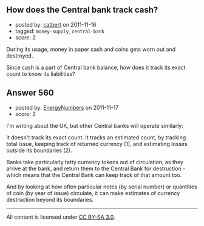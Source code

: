 ## How does the Central bank track cash?

- posted by: [catbert](https://stackexchange.com/users/-1/111-catbert) on 2011-11-16
- tagged: `money-supply`, `central-bank`
- score: 2

During its usage, money in paper cash and coins gets worn out and destroyed.

Since cash is a part of Central bank balance, how does it track its exact count to know its liabilities?


## Answer 560

- posted by: [EnergyNumbers](https://stackexchange.com/users/-1/104-energynumbers) on 2011-11-17
- score: 2

I'm writing about the UK, but other Central banks will operate similarly:

It doesn't track its exact count. It tracks an estimated count, by tracking total issue, keeping track of returned currency (1), and estimating losses outside its boundaries (2).

Banks take particularly tatty currency tokens out of circulation, as they arrive at the bank, and return them to the Central Bank for destruction - which means that the Central Bank can keep track of that amount too.

And by looking at how often particular notes (by serial number) or quantities of coin (by year of issue) circulate, it can make estimates of currency destruction beyond its boundaries.



---

All content is licensed under [CC BY-SA 3.0](https://creativecommons.org/licenses/by-sa/3.0/).
